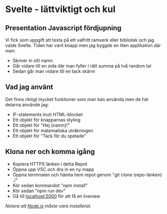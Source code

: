 # Svelte - lättviktigt och kul

## Presentation Javascript fördjupning

Vi fick som uppgift att testa på ett valfritt ramverk eller bibliotek och jag valde Svelte.
Tiden har varit knapp men jag byggde en liten applikation där man:
* Skriver in sitt namn
* Går vidare till en sida där man fyller i rätt summa på två random tal
* Sedan går man vidare till en tack skärm

## Vad jag använt
Det finns riktigt mycket funktioner som man kan använda men de här delarna använde jag:
* IF-statements inuti HTML-blocket
* Ett objekt för knapparnas styling
* Ett objekt för "Hej {namn}!"
* Ett objekt för matematiska uträkningen
* Ett objekt för "Tack för du spelade"

## Klona ner och komma igång
* Kopiera HTTPS länken i detta Repot
* Öppna upp VSC och dra in en ny mapp
* Öppna terminalen och hämta hem repot genom "git clone (repo-länken) ./"
* Kör sedan kommandot "npm install"
* Kör sedan "npm run dev"
* Gå till [localhost:5000](http://localhost:5000/) för att få en liveview

*Notera att [Node.js](https://nodejs.org) måste vara installerat.*
